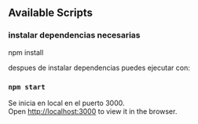 



## Available Scripts

### instalar dependencias necesarias

npm install


despues de instalar dependencias puedes ejecutar con:

### `npm start`

Se inicia en local en el puerto 3000.\
Open [http://localhost:3000](http://localhost:3000) to view it in the browser.


